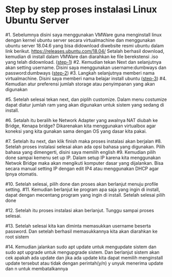 # Step by step proses instalasi Linux Ubuntu Server

#1. Sebelumnya disini saya menggunakan VMWare guna menginstall linux dengan kernel ubuntu server secara virtualmachine dan menggunakan ubuntu server 18.04.6 yang bisa         didownload diwebsite resmi ubuntu dalam link berikut. https://releases.ubuntu.com/18.04/
    Setalah berhasil download, kemudian di install dalam VMWare dan diarahkan ke file berekstensi .iso yang telah didownload.
    ([step-1]())
#2. Kemudian tekan Next dan selanjutnya akan setting username. 
    Disini saya menggunakan 
    username:dumbways dan password:dumbways
    ([step-2]())
#3. Langkah selanjutnya memberi nama virtualmachine. Disini saya memberi nama belajar install ubuntu
    ([step-3]())
#4. Kemudian atur preferensi jumlah storage atau penyimpanan yang akan digunakan

#5. Setelah selesai tekan next, dan piplih customize. Dalam menu costumize dapat diatur jumlah ram yang akan digunakan untuk sistem yang sedang di install.

#6. Setalah itu beralih ke Network Adapter yang awalnya NAT diubah ke Bridge, Kenapa bridge? Dikarenakan kita menggunakan virtualbox agar koneksi yang kita gunakan sama dengan OS yang dasar kita pakai.

#7. Setelah itu next, dan klik finish maka proses instalasi akan berjalan
#8. Setelah proses instalasi selesai akan ada opsi bahasa yang digunakan.
Pilih bahasa yang dimengerti, disini saya memilih english
#9. Kemudian pilih done sampai kemenu set up IP. Dalam setup IP karena kita menggunakan Netwok Bridge maka akan mengikuti komputer dasar yang dijalankan. Bisa secara manual setting IP dengan edit IP4 atau menggunakan DHCP agar Ipnya otomatis.

#10. Setelah selesai, pilih done dan proses akan berlanjut menuju profile setting.
#11. Kemudian berlanjut ke program apa saja yang ingin di install, dapat dengan mecentang program yang ingin di install. Setelah selesai pilih done

#12. Setelah itu proses instalasi akan berlanjut. Tunggu sampai proses selesai.

#13. Setelah selesai kita kan diminta memasukkan username beserta password. Dan setelah berhasil memasukkannya kita akan diarahkan ke root sistem

#14. Kemudian jalankan sudo apt update untuk mengupdate sistem dan sudo apt upgrade untuk mengupgrade sistem. Dan berlanjut sistem akan cek apakah ada update dan jika ada update kita dapat memilih menginstall update tersebut atau tidak dengan perintah(y/n) y unyuk menerima update dan n untuk membatalkannya
